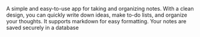 A simple and easy-to-use app for taking and organizing notes. With a clean design, you can quickly write down ideas, make to-do lists, and organize your thoughts. It supports markdown for easy formatting. Your notes are saved securely in a database
